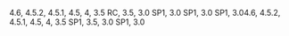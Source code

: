 <span data-ttu-id="2eec4-101">4.6, 4.5.2, 4.5.1, 4.5, 4, 3.5 RC, 3.5, 3.0 SP1, 3.0 SP1, 3.0 SP1, 3.0</span><span class="sxs-lookup"><span data-stu-id="2eec4-101">4.6, 4.5.2, 4.5.1, 4.5, 4, 3.5 SP1, 3.5, 3.0 SP1, 3.0</span></span>